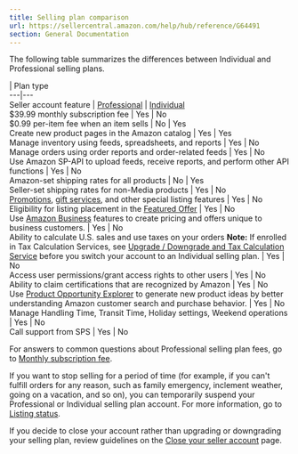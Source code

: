 ```yaml
---
title: Selling plan comparison
url: https://sellercentral.amazon.com/help/hub/reference/G64491
section: General Documentation
---
```


The following table summarizes the differences between Individual and
Professional selling plans.

| Plan type  
---|---  
Seller account feature | [Professional](/gp/help/G67WTAUHB9TQ9M6U) | [Individual](/gp/help/G200399460)  
$39.99 monthly subscription fee | Yes | No  
$0.99 per-item fee when an item sells | No | Yes  
Create new product pages in the Amazon catalog | Yes | Yes  
Manage inventory using feeds, spreadsheets, and reports | Yes | No  
Manage orders using order reports and order-related feeds | Yes | No  
Use Amazon SP-API to upload feeds, receive reports, and perform other API functions | Yes | No  
Amazon-set shipping rates for all products | No | Yes  
Seller-set shipping rates for non-Media products | Yes | No  
[Promotions](/gp/help/G60951), [gift services](/gp/help/G571), and other special listing features | Yes | No  
Eligibility for listing placement in the [Featured Offer](/gp/help/G37911) | Yes | No  
Use [Amazon Business](/gp/help/G201542150) features to create pricing and offers unique to business customers. | Yes | No  
Ability to calculate U.S. sales and use taxes on your orders **Note:** If enrolled in Tax Calculation Services, see [Upgrade / Downgrade and Tax Calculation Service](/gp/help/G202101950) before you switch your account to an Individual selling plan. | Yes | No  
Access user permissions/grant access rights to other users | Yes | No  
Ability to claim certifications that are recognized by Amazon | Yes | No  
Use [Product Opportunity Explorer](https://sellercentral.amazon.com/opportunity-explorer/) to generate new product ideas by better understanding Amazon customer search and purchase behavior. | Yes | No  
Manage Handling Time, Transit Time, Holiday settings, Weekend operations | Yes | No  
Call support from SPS | Yes | No  
  
For answers to common questions about Professional selling plan fees, go to
[Monthly subscription fee](/gp/help/G67WTAUHB9TQ9M6U).

If you want to stop selling for a period of time (for example, if you can't
fulfill orders for any reason, such as family emergency, inclement weather,
going on a vacation, and so on), you can temporarily suspend your Professional
or Individual selling plan account. For more information, go to [Listing
status](/gp/help/G200135620).

If you decide to close your account rather than upgrading or downgrading your
selling plan, review guidelines on the [Close your seller
account](/gp/help/G200399470) page.

